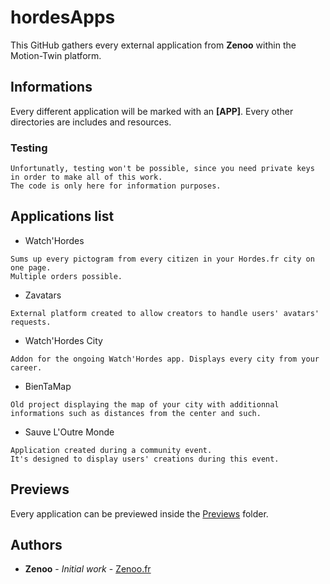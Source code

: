 # hordesApps

This GitHub gathers every external application from **Zenoo** within the Motion-Twin platform.

## Informations

Every different application will be marked with an **[APP]**. Every other directories are includes and resources.

### Testing

```
Unfortunatly, testing won't be possible, since you need private keys in order to make all of this work.
The code is only here for information purposes.
```

## Applications list

* Watch'Hordes
 ```
Sums up every pictogram from every citizen in your Hordes.fr city on one page.
Multiple orders possible.
```
* Zavatars
```
External platform created to allow creators to handle users' avatars' requests.
```
* Watch'Hordes City
```
Addon for the ongoing Watch'Hordes app. Displays every city from your career.
```
* BienTaMap
```
Old project displaying the map of your city with additionnal informations such as distances from the center and such.
```
* Sauve L'Outre Monde
```
Application created during a community event.
It's designed to display users' creations during this event.
```

## Previews

Every application can be previewed inside the [Previews](Previews) folder.

## Authors

* **Zenoo** - *Initial work* - [Zenoo.fr](http://zenoo.fr)

